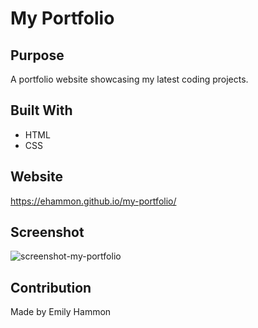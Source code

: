 # My Portfolio

## Purpose
A portfolio website showcasing my latest coding projects.

## Built With
* HTML
* CSS

## Website
https://ehammon.github.io/my-portfolio/

## Screenshot
![screenshot-my-portfolio](https://user-images.githubusercontent.com/92494438/141693443-047b2117-68e6-4f8c-9890-da1058352792.jpg)

## Contribution
Made by Emily Hammon
